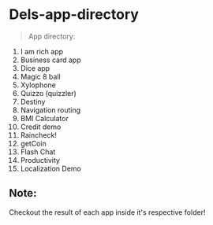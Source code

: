 # Dels-app-directory

> App directory:
1.  I am rich app
2.  Business card app
3.  Dice app
4.  Magic 8 ball
5.  Xylophone
6.  Quizzo (quizzler)
7.  Destiny
8.  Navigation routing
9.  BMI Calculator
10. Credit demo
11. Raincheck!
12. getCoin
13. Flash Chat
14. Productivity
15. Localization Demo

## Note: 
Checkout the result of each app inside it's respective folder!
